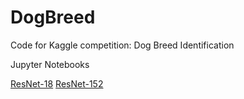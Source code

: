 # DogBreed
Code for Kaggle competition: Dog Breed Identification

Jupyter Notebooks

[ResNet-18](https://nbviewer.jupyter.org/urls/dl.dropbox.com/s/7njdcoc3jde2rt0/resnet18.ipynb)
[ResNet-152](https://nbviewer.jupyter.org/urls/dl.dropbox.com/s/cgvmzt41lxwm1go/resnet152.ipynb)

